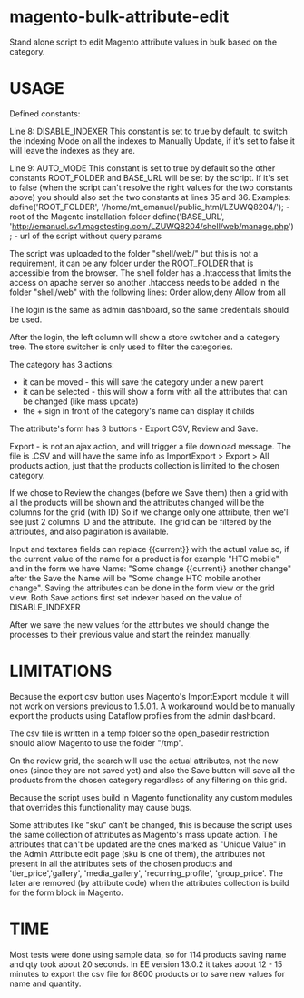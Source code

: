 magento-bulk-attribute-edit
===========================

Stand alone script to edit Magento attribute values in bulk based on the category.  

USAGE
=============================================

Defined constants:

Line 8: DISABLE_INDEXER This constant is set to true by default, to switch the Indexing Mode 
on all the indexes to Manually Update, if it's set to false it will leave the indexes as they are.

Line 9: AUTO_MODE This constant is set to true by default so the other constants ROOT_FOLDER
and BASE_URL will be set by the script. If it's set to false (when the script can't resolve
the right values for the two constants above) you should also set the two constants at lines
35 and 36. Examples:
define('ROOT_FOLDER', '/home/mt_emanuel/public_html/LZUWQ8204/'); - root of the Magento installation folder
define('BASE_URL', 'http://emanuel.sv1.magetesting.com/LZUWQ8204/shell/web/manage.php'); - url of the script without query params

The script was uploaded to the folder "shell/web/" but this is not a requirement, it can be any
folder under the ROOT_FOLDER that is accessible from the browser. The shell folder has a .htaccess
that limits the access on apache server so another .htaccess needs to be added in the folder
"shell/web" with the following lines:
Order allow,deny
Allow from all


The login is the same as admin dashboard, so the same credentials should be used.

After the login, the left column will show a store switcher and a category tree. The store
switcher is only used to filter the categories.

The category has 3 actions:
- it can be moved - this will save the category under a new parent
- it can be selected - this will show a form with all the attributes that can be changed
(like mass update)
- the + sign in front of the category's name can display it childs

The attribute's form has 3 buttons - Export CSV, Review and Save.

Export - is not an ajax action, and will trigger a file download message. The file is .CSV
and will have the same info as ImportExport > Export > All products action, just that the
products collection is limited to the chosen category.

If we chose to Review the changes (before we Save them) then a grid with all the products
will be shown and the attributes changed will be the columns for the grid (with ID)
So if we change only one attribute, then we'll see just 2 columns ID and the attribute.
The grid can be filtered by the attributes, and also pagination is available.

Input and textarea fields can replace {{current}} with the actual value so, if the current
value of the name for a product is for example "HTC mobile" and in the form we have
Name:  "Some change {{current}} another change"
after the Save the Name will be "Some change HTC mobile another change".
Saving the attributes can be done in the form view or the grid view.
Both Save actions first set indexer based on the value of DISABLE_INDEXER

After we save the new values for the attributes we should change the processes to their
previous value and start the reindex manually.




LIMITATIONS
=============================================

Because the export csv button uses Magento's ImportExport module it will not work on versions
previous to 1.5.0.1. A workaround would be to manually export the products using Dataflow profiles
from the admin dashboard.

The csv file is written in a temp folder so the open_basedir restriction should allow Magento
to use the folder "/tmp".

On the review grid, the search will use the actual attributes, not the new ones (since they are 
not saved yet) and also the Save button will save all the products from the chosen category regardless 
of any filtering on this grid.

Because the script uses build in Magento functionality any custom modules that overrides this
functionality may cause bugs.

Some attributes like "sku" can't be changed, this is because the script uses the same collection
of attributes as Magento's mass update action. The attributes that can't be updated are the ones
marked as "Unique Value" in the Admin Attribute edit page (sku is one of them), the attributes not 
present in all the attributes sets of the chosen products and 'tier_price','gallery', 'media_gallery', 
'recurring_profile', 'group_price'. The later are removed (by attribute code) when the attributes 
collection is build for the form block in Magento.




TIME
=============================================

Most tests were done using sample data, so for 114 products saving name and qty took about 20 seconds.
In EE version 13.0.2 it takes about 12 - 15 minutes to export the csv file for 8600 products or to save new 
values for name and quantity.
